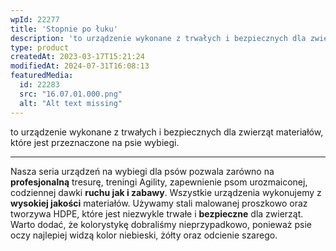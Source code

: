```yaml
---
wpId: 22277
title: 'Stopnie po łuku'
description: 'to urządzenie wykonane z trwałych i bezpiecznych dla zwierząt materiałów, które jest przeznaczone na psie wybiegi. Nasza seria urządzeń na wybiegi dla psów pozwala zarówno na profesjonalną tresurę, treningi Agility, zapewnienie psom urozmaiconej, codziennej dawki ruchu jak i zabawy. Wszystkie urządzenia wykonujemy z wysokiej jakości materiałów. Używamy stali malowanej proszkowo oraz tworzywa HDPE, które jest ...'
type: product
createdAt: 2023-03-17T15:21:24
modifiedAt: 2024-07-31T16:08:13
featuredMedia:
  id: 22283
  src: "16.07.01.000.png"
  alt: "Alt text missing"
---
```



to urządzenie wykonane z trwałych i bezpiecznych dla zwierząt materiałów, które jest przeznaczone na psie wybiegi.

* * *

Nasza seria urządzeń na wybiegi dla psów pozwala zarówno na **profesjonalną** tresurę, treningi Agility, zapewnienie psom urozmaiconej, codziennej dawki **ruchu jak i zabawy**. Wszystkie urządzenia wykonujemy z **wysokiej jakości** materiałów. Używamy stali malowanej proszkowo oraz tworzywa HDPE, które jest niezwykle trwałe i **bezpieczne** dla zwierząt. Warto dodać, że kolorystykę dobraliśmy nieprzypadkowo, ponieważ psie oczy najlepiej widzą kolor niebieski, żółty oraz odcienie szarego.